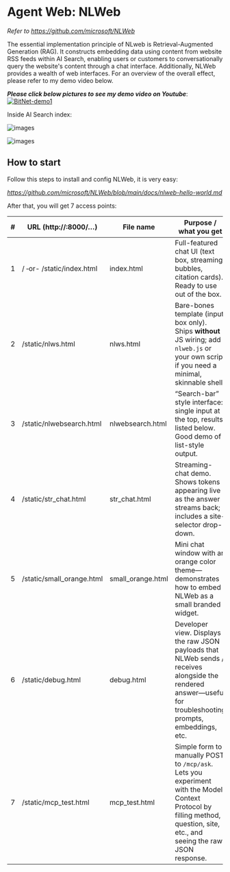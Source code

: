 # Agent Web: NLWeb

*Refer to https://github.com/microsoft/NLWeb*

The essential implementation principle of NLweb is Retrieval-Augmented Generation (RAG). It constructs embedding data using content from website RSS feeds within AI Search, enabling users or customers to conversationally query the website's content through a chat interface. Additionally, NLWeb provides a wealth of web interfaces. For an overview of the overall effect, please refer to my demo video below.

***Please click below pictures to see my demo video on Youtube***:
[![BitNet-demo1](https://raw.githubusercontent.com/xinyuwei-david/david-share/refs/heads/master/IMAGES/6.webp)](https://youtu.be/byfcPxY_Mz0)

Inside AI Search index:

![images](https://github.com/xinyuwei-david/david-share/blob/master/LLMs/Web-Agent/images/1.png)

![images](https://github.com/xinyuwei-david/david-share/blob/master/LLMs/Web-Agent/images/2.png)

## How to start

Follow this steps to install and config NLWeb, it is very easy:

*https://github.com/microsoft/NLWeb/blob/main/docs/nlweb-hello-world.md*

After that, you will get 7 access points:

| #    | URL (http://<HOST>:8000/…) | File name         | Purpose / what you get                                       |
| ---- | -------------------------- | ----------------- | ------------------------------------------------------------ |
| 1    | / ‑or- /static/index.html  | index.html        | Full-featured chat UI (text box, streaming bubbles, citation cards). Ready to use out of the box. |
| 2    | /static/nlws.html          | nlws.html         | Bare-bones template (input box only). Ships **without** JS wiring; add `nlweb.js` or your own script if you need a minimal, skinnable shell. |
| 3    | /static/nlwebsearch.html   | nlwebsearch.html  | “Search-bar” style interface: single input at the top, results listed below. Good demo of list-style output. |
| 4    | /static/str_chat.html      | str_chat.html     | Streaming-chat demo. Shows tokens appearing live as the answer streams back; includes a site-selector drop-down. |
| 5    | /static/small_orange.html  | small_orange.html | Mini chat window with an orange color theme—demonstrates how to embed NLWeb as a small branded widget. |
| 6    | /static/debug.html         | debug.html        | Developer view. Displays the raw JSON payloads that NLWeb sends / receives alongside the rendered answer—useful for troubleshooting prompts, embeddings, etc. |
| 7    | /static/mcp_test.html      | mcp_test.html     | Simple form to manually POST to `/mcp/ask`. Lets you experiment with the Model Context Protocol by filling method, question, site, etc., and seeing the raw JSON response. |